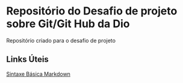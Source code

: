 # Repositório do Desafio de projeto sobre Git/Git Hub da Dio
Repositório criado para o desafio de projeto

## Links Úteis
[Sintaxe Básica Markdown](https://www.markdownguide.org/basic-syntax/)
